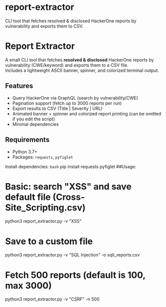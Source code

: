 # report-extractor
CLI tool that fetches resolved &amp; disclosed HackerOne reports by vulnerability and exports them to CSV.
# Report Extractor

A small CLI tool that fetches **resolved & disclosed** HackerOne reports by vulnerability (CWE/keyword) and exports them to a CSV file.  
Includes a lightweight ASCII banner, spinner, and colorized terminal output.

## Features
- Query HackerOne via GraphQL (search by vulnerability/CWE)
- Pagination support (fetch up to 3000 reports per run)
- Export results to CSV (Title | Severity | URL)
- Animated banner + spinner and colorized report printing (can be omitted if you edit the script)
- Minimal dependencies

## Requirements
- Python 3.7+
- Packages: `requests`, `pyfiglet`

Install dependencies:
```bash```
pip install requests pyfiglet
##Usage:
# Basic: search "XSS" and save default file (Cross-Site_Scripting.csv)
python3 report_extractor.py -v "XSS"

# Save to a custom file
python3 report_extractor.py -v "SQL Injection" -o sqli_reports.csv

# Fetch 500 reports (default is 100, max 3000)
python3 report_extractor.py -v "CSRF" -n 500
